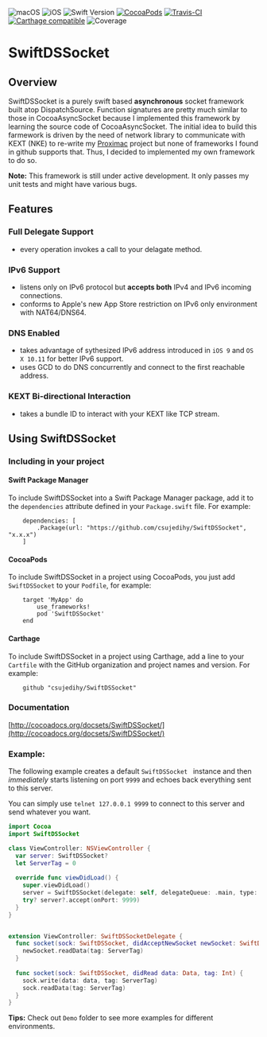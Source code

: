 ![macOS](https://img.shields.io/badge/macOS-10.10%2B-green.svg?style=flat)
![iOS](https://img.shields.io/badge/iOS-9.0%2B-green.svg?style=flat)
![Swift Version](https://img.shields.io/badge/Swift-3.1-orange.svg?style=flat)
[![CocoaPods](https://img.shields.io/cocoapods/v/SwiftDSSocket.svg?style=flat)](http://cocoadocs.org/docsets/SwiftDSSocket)
[![Travis-CI](https://api.travis-ci.org/csujedihy/SwiftDSSocket.svg?branch=master)](https://travis-ci.org/csujedihy/SwiftDSSocket)
[![Carthage compatible](https://img.shields.io/badge/Carthage-compatible-4BC51D.svg?style=flat)](https://github.com/Carthage/Carthage)
![Coverage](https://raw.githubusercontent.com/csujedihy/SwiftDSSocket/master/docs/badge.svg)


# SwiftDSSocket

## Overview

SwiftDSSocket is a purely swift based **asynchronous** socket framework built atop DispatchSource. Function signatures are pretty much similar to those in CocoaAsyncSocket because I implemented this framework by learning the source code of CocoaAsyncSocket. The initial idea to build this farmework is driven by the need of network library to communicate with KEXT (NKE) to re-write my [Proximac](https://github.com/csujedihy/proximac) project but none of frameworks I found in github supports that. Thus, I decided to implemented my own framework to do so.

**Note:** This framework is still under active development. It only passes my unit tests and might have various bugs.

## Features
### Full Delegate Support

* every operation invokes a call to your delagate method.

### IPv6 Support

* listens only on IPv6 protocol but **accepts both** IPv4 and IPv6 incoming connections. 
* conforms to Apple's new App Store restriction on IPv6 only environment with NAT64/DNS64.

### DNS Enabled

* takes advantage of sythesized IPv6 address introduced in `iOS 9` and `OS X 10.11` for better IPv6 support.
* uses GCD to do DNS concurrently and connect to the first reachable address.


### KEXT Bi-directional Interaction

* takes a bundle ID to interact with your KEXT like TCP stream.

## Using SwiftDSSocket

### Including in your project

#### Swift Package Manager

To include SwiftDSSocket into a Swift Package Manager package, add it to the `dependencies` attribute defined in your `Package.swift` file. For example:

```
    dependencies: [
        .Package(url: "https://github.com/csujedihy/SwiftDSSocket", "x.x.x")
    ]
```

#### CocoaPods
To include SwiftDSSocket in a project using CocoaPods, you just add `SwiftDSSocket` to your `Podfile`, for example:

```
    target 'MyApp' do
        use_frameworks!
        pod 'SwiftDSSocket'
    end
```

#### Carthage
To include SwiftDSSocket in a project using Carthage, add a line to your `Cartfile` with the GitHub organization and project names and version. For example:

```
    github "csujedihy/SwiftDSSocket"
```

### Documentation
[http://cocoadocs.org/docsets/SwiftDSSocket/](http://cocoadocs.org/docsets/SwiftDSSocket/)

### Example:

The following example creates a default `SwiftDSSocket ` instance and then *immediately* starts listening on port `9999` and echoes back everything sent to this server.

You can simply use `telnet 127.0.0.1 9999` to connect to this server and send whatever you want.

```swift
import Cocoa
import SwiftDSSocket

class ViewController: NSViewController {
  var server: SwiftDSSocket?
  let ServerTag = 0
  
  override func viewDidLoad() {
    super.viewDidLoad()
    server = SwiftDSSocket(delegate: self, delegateQueue: .main, type: .tcp)
    try? server?.accept(onPort: 9999)
  }
}


extension ViewController: SwiftDSSocketDelegate {
  func socket(sock: SwiftDSSocket, didAcceptNewSocket newSocket: SwiftDSSocket) {
    newSocket.readData(tag: ServerTag)
  }
  
  func socket(sock: SwiftDSSocket, didRead data: Data, tag: Int) {
    sock.write(data: data, tag: ServerTag)
    sock.readData(tag: ServerTag)
  }
}

```

**Tips:** Check out `Demo` folder to see more examples for different environments.

